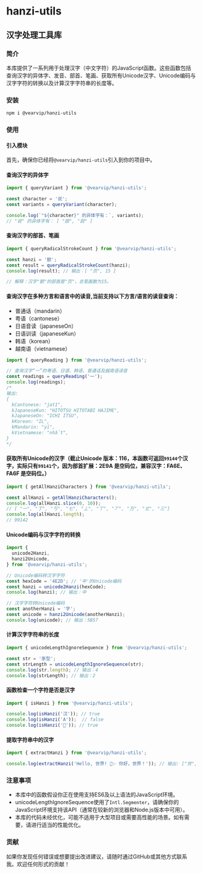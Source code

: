 # hanzi-utils

## 汉字处理工具库

### 简介

本库提供了一系列用于处理汉字（中文字符）的JavaScript函数。这些函数包括查询汉字的异体字、发音、部首、笔画、获取所有Unicode汉字、Unicode编码与汉字字符的转换以及计算汉字字符串的长度等。

### 安装

```bash
npm i @vearvip/hanzi-utils
```

### 使用

#### 引入模块

首先，确保你已经将`@vearvip/hanzi-utils`引入到你的项目中。 

#### 查询汉字的异体字

```javascript 
import { queryVariant } from '@vearvip/hanzi-utils';

const character = '说';
const variants = queryVariant(character);

console.log(`"${character}" 的异体字有：`, variants);
// "说" 的异体字有： [ "說", "説" ]
```


#### 查询汉字的部首、笔画

```javascript 
import { queryRadicalStrokeCount } from '@vearvip/hanzi-utils';

const hanzi = '额';
const result = queryRadicalStrokeCount(hanzi);
console.log(result); // 输出：[ "页", 15 ]

// 解释：汉字"额"的部首是"页"，总笔画数为15。
```

#### 查询汉字在多种方言和语言中的读音,当前支持以下方言/语言的读音查询：
- 普通话（mandarin）
- 粤语（cantonese）
- 日语音读（japaneseOn）
- 日语训读（japaneseKun）
- 韩语（korean）
- 越南语（vietnamese）

```js
import { queryReading } from '@vearvip/hanzi-utils';

// 查询汉字“一”的粤语、日语、韩语、普通话及越南语读音
const readings = queryReading('一');
console.log(readings);
/*
输出:
{
  kCantonese: "jat1",
  kJapaneseKun: "HITOTSU HITOTABI HAJIME",
  kJapaneseOn: "ICHI ITSU",
  kKorean: "IL",
  kMandarin: "yī",
  kVietnamese: "nhất",
}
*/
``` 

#### 获取所有Unicode的汉字（截止Unicode 版本：116，本函数可返回`99144`个汉字，实际只有`99141`个，因为部首扩展：2E9A 是空码位，兼容汉字：FA6E、FA6F 是空码位。）

```javascript
import { getAllHanziCharacters } from '@vearvip/hanzi-utils';

const allHanzi = getAllHanziCharacters();
console.log(allHanzi.slice(0, 10));
// [ "一", "丁", "丂", "七", "丄", "丅", "丆", "万", "丈", "三"]
console.log(allHanzi.length);
// 99142
```

#### Unicode编码与汉字字符的转换

```javascript
import { 
  unicode2Hanzi,
  hanzi2Unicode, 
} from '@vearvip/hanzi-utils';

// Unicode编码转汉字字符
const hexCode = '4E2D'; // '中'的Unicode编码
const hanzi = unicode2Hanzi(hexCode);
console.log(hanzi); // 输出：中

// 汉字字符转Unicode编码
const anotherHanzi = '字';
const unicode = hanzi2Unicode(anotherHanzi);
console.log(unicode); // 输出：5B57
```

#### 计算汉字字符串的长度

```javascript
import { unicodeLengthIgnoreSequence } from '@vearvip/hanzi-utils';

const str = '豕型';
const strLength = unicodeLengthIgnoreSequence(str);
console.log(str.length); // 输出：4
console.log(strLength); // 输出：2
```
 
#### 函数检查一个字符是否是汉字

```javascript 
import { isHanzi } from '@vearvip/hanzi-utils';

console.log(isHanzi('汉')); // true
console.log(isHanzi('A'));  // false
console.log(isHanzi('𠀀')); // true
```
 
#### 提取字符串中的汉字

```javascript
import { extractHanzi } from '@vearvip/hanzi-utils';

console.log(extractHanzi('Hello, 世界! 𠀀✨ 你好，世界！')); // 输出: ["世", "界", "𠀀", "你", "好", "世", "界"]
```
 

### 注意事项

- 本库中的函数假设你正在使用支持ES6及以上语法的JavaScript环境。
- unicodeLengthIgnoreSequence使用了`Intl.Segmenter`，请确保你的JavaScript环境支持该API（通常在较新的浏览器和Node.js版本中可用）。
- 本库的代码未经优化，可能不适用于大型项目或需要高性能的场景。如有需要，请进行适当的性能优化。

### 贡献

如果你发现任何错误或想要提出改进建议，请随时通过GitHub或其他方式联系我。欢迎任何形式的贡献！
